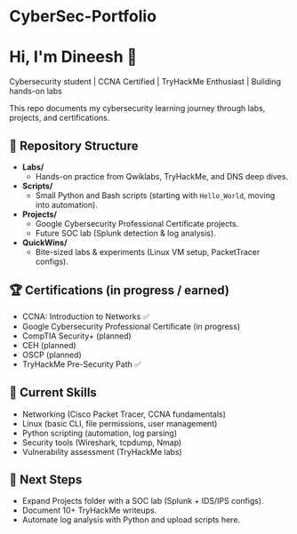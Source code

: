 # CyberSec-Portfolio
# Hi, I'm Dineesh 👋
Cybersecurity student | CCNA Certified | TryHackMe Enthusiast | Building hands-on labs

This repo documents my cybersecurity learning journey through labs, projects, and certifications.

## 📂 Repository Structure
- **Labs/**
  - Hands-on practice from Qwiklabs, TryHackMe, and DNS deep dives.
- **Scripts/**
  - Small Python and Bash scripts (starting with `Hello_World`, moving into automation).
- **Projects/**
  - Google Cybersecurity Professional Certificate projects.
  - Future SOC lab (Splunk detection & log analysis).
- **QuickWins/**
  - Bite-sized labs & experiments (Linux VM setup, PacketTracer configs).

## 🏆 Certifications (in progress / earned)
- CCNA: Introduction to Networks ✅
- Google Cybersecurity Professional Certificate (in progress)
- CompTIA Security+ (planned)
- CEH (planned)
- OSCP (planned)
- TryHackMe Pre-Security Path ✅

## 🔧 Current Skills
- Networking (Cisco Packet Tracer, CCNA fundamentals)
- Linux (basic CLI, file permissions, user management)
- Python scripting (automation, log parsing)
- Security tools (Wireshark, tcpdump, Nmap)
- Vulnerability assessment (TryHackMe labs)

## 🌱 Next Steps
- Expand Projects folder with a SOC lab (Splunk + IDS/IPS configs).
- Document 10+ TryHackMe writeups.
- Automate log analysis with Python and upload scripts here.

